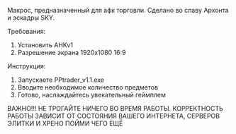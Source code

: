 Макрос, предназначенный для афк торговли. Сделано во славу Архонта и эскадры SKY. 

Требования: 
1) Установить AHKv1 
2) Разрешение экрана 1920x1080 16:9 


Инструкция:
1) Запускаете PPtrader_v1.1.exe
2) Вводите необходимое количество предметов
3) Готово, наслаждайтесь увекательный геймплем

ВАЖНО!!! НЕ ТРОГАЙТЕ НИЧЕГО ВО ВРЕМЯ РАБОТЫ. КОРРЕКТНОСТЬ РАБОТЫ ЗАВИСИТ ОТ СОСТОЯНИЯ ВАШЕГО ИНТЕРНЕТА, СЕРВЕРОВ ЭЛИТКИ И ХРЕНО ПОЙМИ ЧЕГО ЕЩЁ
